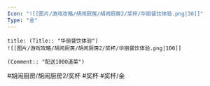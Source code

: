 ```yaml
---
Icon: "![[图片/游戏攻略/胡闹厨房/胡闹厨房2/奖杯/华丽餐饮体验.png|30]]"
Type: "金"
---
```

```ad-common-gold-trophy
title: (Title:: "华丽餐饮体验")
![[图片/游戏攻略/胡闹厨房/胡闹厨房2/奖杯/华丽餐饮体验.png|100]]

(Comment:: "配送1000道菜")
```

#胡闹厨房/胡闹厨房2/奖杯 #奖杯 #奖杯/金
